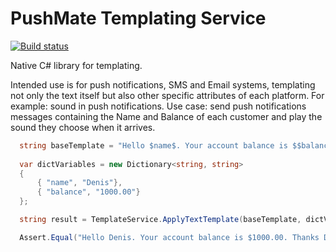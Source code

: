 # PushMate Templating Service
[![Build status](https://ci.appveyor.com/api/projects/status/b5olcptd8j5uw784/branch/master?svg=true)](https://ci.appveyor.com/project/denstorti/pushmate-templatingservice/branch/master)

Native C# library for templating. 

Intended use is for push notifications, SMS and Email systems, templating not only the text itself but also other specific attributes of each platform. For example: sound in push notifications. Use case: send push notifications messages containing the Name and Balance of each customer and play the sound they choose when it arrives.

```csharp
  string baseTemplate = "Hello $name$. Your account balance is $$balance$. Thanks $name$!";
  
  var dictVariables = new Dictionary<string, string>
  {
      { "name", "Denis"},
      { "balance", "1000.00"}
  };

  string result = TemplateService.ApplyTextTemplate(baseTemplate, dictVariables);

  Assert.Equal("Hello Denis. Your account balance is $1000.00. Thanks Denis!", result);
```
